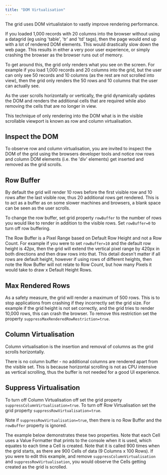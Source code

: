 ```yaml
---
title: "DOM Virtualisation"
---
```


The grid uses DOM virtualistaion to vastly improve rendering performance.

If you loaded 1,000 records with 20 columns into the browser without using a datagrid (eg using 'table', 'tr' and 'td' tags), then the page would end up with a lot of rendered DOM elements. This would drastically slow down the web page. This results in either a very poor user experience, or simply crashing the browser as the browser runs out of memory.

To get around this, the grid only renders what you see on the screen. For example if you load 1,000 records and 20 columns into the grid, but the user can only see 50 records and 10 columns (as the rest are not scrolled into view), then the grid only renders the 50 rows and 10 columns that the user can actually see.

As the user scrolls horizontally or vertically, the grid dynamically updates the DOM and renders the additional cells that are required while also removing the cells that are no longer in view.

This technique of only rendering into the DOM what is in the visible scrollable viewport is known as row and column virtualisation.

## Inspect the DOM

To observe row and column virtualisation, you are invited to inspect the DOM of the grid using the browsers developer tools and notice row rows and column DOM elements (i.e. the 'div' elements) get inserted and removed as the grid scrolls.

## Row Buffer

By default the grid will render 10 rows before the first visible row and 10 rows after the last visible row, thus 20 additional rows get rendered. This is to act as a buffer as on some slower machines and browsers, a blank space can be seen as the user scrolls.

To change the row buffer, set grid property `rowBuffer` to the number of rows you would like to render in addition to the visible rows. Set `rowBuffer=0` to turn off row buffering.

The Row Buffer is a Pixel Range based on Default Row Height and not a Row Count. For example if you were to set `rowBuffer=10` and the default row height is 42px, then the grid will extend the vertical pixel range by 420px in both directions and then draw rows into that. This detail doesn't matter if all rows are default height, however if using rows of different heights, then note the Row Buffer will not relate to Row Count, but how many Pixels it would take to draw x Default Height Rows.

## Max Rendered Rows

As a safety measure, the grid will render a maximum of 500 rows. This is to stop applications
from crashing if they incorrectly set the grid size. For example if the grid height is not set correctly,
and the grid tries to render 10,000 rows, this can crash the browser. To remove
this restriction set the property `suppressMaxRenderedRowRestriction=true`.


## Column Virtualisation

Column virtualisation is the insertion and removal of columns as the grid scrolls horizontally.

There is no column buffer - no additional columns are rendered apart from the visible set. This is because horizontal scrolling is not as CPU intensive as vertical scrolling, thus the buffer is not needed for a good UI experience.

## Suppress Virtualisation

To turn off Column Virtualisation off set the grid property `suppressColumnVirtualisation=true`. To turn off Row Virtualisation set the grid property `suppressRowVirtualisation=true`.

Note if `suppressRowVirtualisation=true`, then there is no Row Buffer and the `rowBuffer` property is ignored.

The example below demonstrates these two properties. Note that each Cell uses a Value Formatter that prints to the console when it is used, which equates to each time a Cell is created. Note that it is called 900 times when the grid starts, as there are 900 Cells of data (9 Columns x 100 Rows). If you were to edit this example, and remove `suppressColumnVirtualisation` and `suppressRowVirtualisation`, you would observe the Cells getting created as the grid is scrolled.

<grid-example title='Suppress Virtualisation' name='suppress-virtualisation' type='generated'></grid-example>



